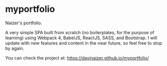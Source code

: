 # myportfolio
Naizer's portfolio. 

A very simple SPA built from scratch (no boilerplates, for the purpose of learning) using Webpack 4, BabelJS, ReactJS,  SASS, and Bootstrap. I will update with new features and content in the near future, so feel free to stop by again.

You can check the project at: https://davinaizer.github.io/myportfolio/
